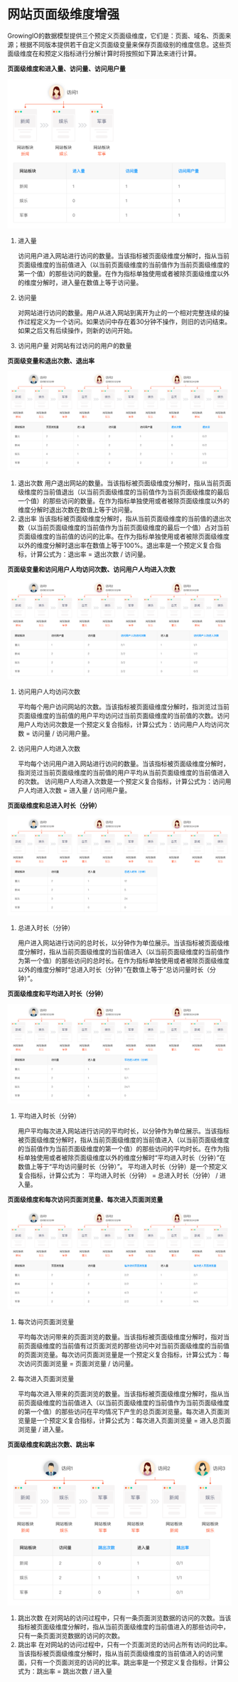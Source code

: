 # 网站页面级维度增强

GrowingIO的数据模型提供三个预定义页面级维度，它们是：页面、域名、页面来源；根据不同版本提供若干自定义页面级变量来保存页面级别的维度信息。这些页面级维度在和预定义指标进行分解计算时将按照如下算法来进行计算。

**页面级维度和进入量、访问量、访问用户量**

![](../../../.gitbook/assets/quiz1_new.png)

1. 进入量

   访问用户进入网站进行访问的数量。当该指标被页面级维度分解时，指从当前页面级维度的当前值进入（以当前页面级维度的当前值作为当前页面级维度的第一个值）的那些访问的数量。在作为指标单独使用或者被除页面级维度以外的维度分解时，进入量在数值上等于访问量。

2. 访问量

   对网站进行访问的数量。用户从进入网站到离开为止的一个相对完整连续的操作过程定义为一个访问。如果访问中存在着30分钟不操作，则旧的访问结束。如果之后又有后续操作，则新的访问开始。

3. 访问用户量 对网站有过访问的用户的数量

**页面级变量和退出次数、退出率**

![](../../../.gitbook/assets/quiz2_new.png)

1. 退出次数 用户退出网站的数量。当该指标被页面级维度分解时，指从当前页面级维度的当前值退出（以当前页面级维度的当前值作为当前页面级维度的最后一个值）的那些访问的数量。在作为指标单独使用或者被除页面级维度以外的维度分解时退出次数在数值上等于访问量。
2. 退出率 当该指标被页面级维度分解时，指从当前页面级维度的当前值的退出次数（以当前页面级维度的当前值作为当前页面级维度的最后一个值）占对当前页面级维度的当前值的访问的比率。在作为指标单独使用或者被除页面级维度以外的维度分解时退出率在数值上等于100%。退出率是一个预定义复合指标，计算公式为：退出率 = 退出次数 / 访问量。

**页面级变量和访问用户人均访问次数、访问用户人均进入次数**

![](../../../.gitbook/assets/quiz3_new.png)

1. 访问用户人均访问次数

   平均每个用户访问网站的次数。当该指标被页面级维度分解时，指浏览过当前页面级维度的当前值的用户平均访问过当前页面级维度的当前值的次数。访问用户人均访问次数是一个预定义复合指标，计算公式为：访问用户人均访问次数 = 访问量 / 访问用户量。

2. 访问用户人均进入次数

   平均每个访问用户进入网站进行访问的数量。当该指标被页面级维度分解时，指浏览过当前页面级维度的当前值的用户平均从当前页面级维度的当前值进入的次数。 访问用户人均进入次数是一个预定义复合指标，计算公式为：访问用户人均进入次数 = 进入量 / 访问用户量。

**页面级维度和总进入时长（分钟）**

![](../../../.gitbook/assets/quiz4_new.png)

1. 总进入时长（分钟）

   用户进入网站进行访问的总时长，以分钟作为单位展示。当该指标被页面级维度分解时，指从当前页面级维度的当前值进入（以当前页面级维度的当前值作为第一个值）的那些访问的总时长。在作为指标单独使用或者被除页面级维度以外的维度分解时“总进入时长（分钟）”在数值上等于“总访问量时长（分钟）”。

**页面级维度和平均进入时长（分钟）**

![](../../../.gitbook/assets/quiz5_new.png)

1. 平均进入时长（分钟）

   用户平均每次进入网站进行访问的平均时长，以分钟作为单位展示。当该指标被页面级维度分解时，指从当前页面级维度的当前值进入（以当前页面级维度的当前值作为当前页面级维度的第一个值）的那些访问的平均时长。在作为指标单独使用或者被除页面级维度以外的维度分解时“平均进入时长（分钟）”在数值上等于“平均访问量时长（分钟）”。 平均进入时长（分钟）是一个预定义复合指标，计算公式为： 平均进入时长（分钟） = 总进入时长（分钟） / 进入量。

**页面级维度和每次访问页面浏览量、每次进入页面浏览量**

![](../../../.gitbook/assets/quiz6_new.png)

1. 每次访问页面浏览量

   平均每次访问带来的页面浏览的数量。当该指标被页面级维度分解时，指对当前页面级维度的当前值有过页面浏览的那些访问中对当前页面级维度的当前值的页面浏览量。每次访问页面浏览量是一个预定义复合指标，计算公式为：每次访问页面浏览量 = 页面浏览量 / 访问量。

2. 每次进入页面浏览量

   平均每次进入带来的页面浏览的数量。当该指标被页面级维度分解时，指从当前页面级维度的当前值进入（以当前页面级维度的当前值作为当前页面级维度的第一个值）的那些访问在平均情况下产生的总页面浏览量。每次进入页面浏览量是一个预定义复合指标，计算公式为：每次进入页面浏览量 = 进入总页面浏览量 / 进入量。

**页面级维度和跳出次数、跳出率**

![](../../../.gitbook/assets/quiz7_new.png)

1. 跳出次数 在对网站的访问过程中，只有一条页面浏览数据的访问的次数。当该指标被页面级维度分解时，指从当前页面级维度的当前值进入的那些访问中，只有一条页面浏览数据的访问的次数。
2. 跳出率 在对网站的访问过程中，只有一个页面浏览的访问占所有访问的比率。当该指标被页面级维度分解时，指从当前页面级维度的当前值进入的访问里面，只有一个页面浏览的访问的比率。跳出率是一个预定义复合指标，计算公式为：跳出率 = 跳出次数 / 进入量

